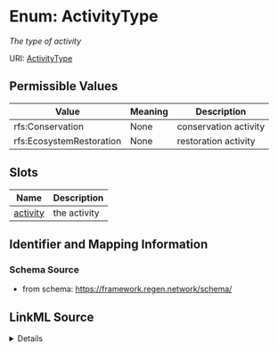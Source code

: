 # Enum: ActivityType




_The type of activity_



URI: [ActivityType](ActivityType.md)

## Permissible Values

| Value | Meaning | Description |
| --- | --- | --- |
| rfs:Conservation | None | conservation activity |
| rfs:EcosystemRestoration | None | restoration activity |




## Slots

| Name | Description |
| ---  | --- |
| [activity](activity.md) | the activity |






## Identifier and Mapping Information







### Schema Source


* from schema: https://framework.regen.network/schema/






## LinkML Source

<details>
```yaml
name: ActivityType
description: The type of activity
from_schema: https://framework.regen.network/schema/
rank: 1000
permissible_values:
  rfs:Conservation:
    text: rfs:Conservation
    description: conservation activity
  rfs:EcosystemRestoration:
    text: rfs:EcosystemRestoration
    description: restoration activity

```
</details>
